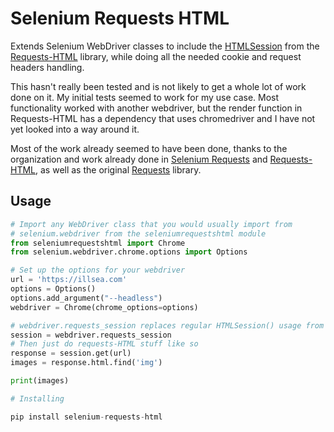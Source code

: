 Selenium Requests HTML
=================
Extends Selenium WebDriver classes to include the [HTMLSession](http://html.python-requests.org/) from the [Requests-HTML](http://html.python-requests.org/) library, while doing all the needed cookie and request headers handling.

This hasn't really been tested and is not likely to get a whole lot of work done on it. My initial tests seemed to work for my use case. Most functionality worked with another webdriver, but the render function in Requests-HTML has a dependency that uses chromedriver and I have not yet looked into a way around it.

Most of the work already seemed to have been done, thanks to the organization and work already done in [Selenium Requests](https://github.com/cryzed/Selenium-Requests) and [Requests-HTML](http://html.python-requests.org/), as well as the original [Requests](http://python-requests.org/) library.

Usage
-----
```python
# Import any WebDriver class that you would usually import from
# selenium.webdriver from the seleniumrequestshtml module
from seleniumrequestshtml import Chrome
from selenium.webdriver.chrome.options import Options

# Set up the options for your webdriver
url = 'https://illsea.com'
options = Options()
options.add_argument("--headless")
webdriver = Chrome(chrome_options=options)

# webdriver.requests_session replaces regular HTMLSession() usage from requests-html
session = webdriver.requests_session
# Then just do requests-HTML stuff like so
response = session.get(url)
images = response.html.find('img')

print(images)

# Installing

pip install selenium-requests-html

